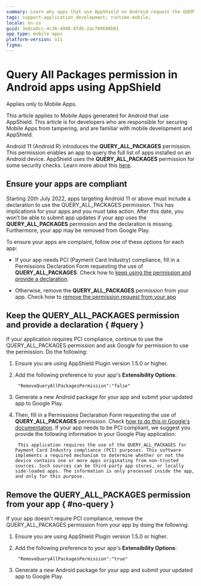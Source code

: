 ```yaml
---
summary: Learn why apps that use AppShield on Android request the QUERY_ALL_PACKAGES permission, its effects and how to handle the permission in your app.
tags: support-application_development; runtime-mobile; 
locale: en-us
guid: 3e8ca8cc-4c36-4948-8fdb-2ac789698b01
app_type: mobile apps
platform-version: o11
figma:
---
```

# Query All Packages permission in Android apps using AppShield

<div class="info" markdown="1">

Applies only to Mobile Apps.

</div>

This article applies to Mobile Apps generated for Android that use AppShield. This article is for developers who are responsible for securing Mobile Apps from tampering, and are familiar with mobile development and AppShield.

Android 11 (Android R) introduces the **QUERY_ALL_PACKAGES** permission. This permission enables an app to query the full list of apps installed on an Android device. AppShield uses the **QUERY_ALL_PACKAGES** permission for some security checks. Learn more about this [here](https://support.google.com/googleplay/android-developer/answer/10158779).

## Ensure your apps are compliant

Starting 20th July 2022, apps targeting Android 11 or above must include a declaration to use the QUERY_ALL_PACKAGES permission. This has implications for your apps and you must take action.
After this date, you won’t be able to submit app updates if your app uses the **QUERY_ALL_PACKAGES** permission and the declaration is missing. Furthermore, your app may be removed from Google Play.

To ensure your apps are complaint, follow one of these options for each app:

* If your app needs PCI (Payment Card Industry) compliance, fill in a Permissions Declaration Form requesting the use of **QUERY_ALL_PACKAGES**. Check how to [keep using the permission and provide a declaration](#query).

* Otherwise, remove the **QUERY_ALL_PACKAGES** permission from your app. Check how to [remove the permission request from your app](#no-query)

## Keep the QUERY_ALL_PACKAGES permission and provide a declaration { #query }

If your application requires PCI compliance, continue to use the QUERY_ALL_PACKAGES permission and ask Google for permission to use the permission. Do the following:

1. Ensure you are using AppShield Plugin version 1.5.0 or higher.

1. Add the following preference to your app's **Extensibility Options**:

        "RemoveQueryAllPackagesPermission":"false"

1. Generate a new Android package for your app and submit your updated app to Google Play.

1. Then, fill in a Permissions Declaration Form requesting the use of **QUERY_ALL_PACKAGES** permission. Check [how to do this in Google's documentation](https://support.google.com/googleplay/android-developer/answer/9214102). If your app needs to be PCI compliant, we suggest you provide the following information in your Google Play application:

        This application requires the use of the QUERY_ALL_PACKAGES for Payment Card Industry compliance (PCI) purposes. This software implements a required mechanism to determine whether or not the device contains one or more apps originating from non-trusted sources. Such sources can be third-party app stores, or locally side-loaded apps. The information is only processed inside the app, and only for this purpose.

## Remove the QUERY_ALL_PACKAGES permission from your app { #no-query }

If your app doesn't require PCI compliance, remove the QUERY_ALL_PACKAGES permission from your app by doing the following:

1. Ensure you are using AppShield Plugin version 1.5.0 or higher.

1. Add the following preference to your app's **Extensibility Options**:

        "RemoveQueryAllPackagesPermission":"true"

1. Generate a new Android package for your app and submit your updated app to Google Play.
